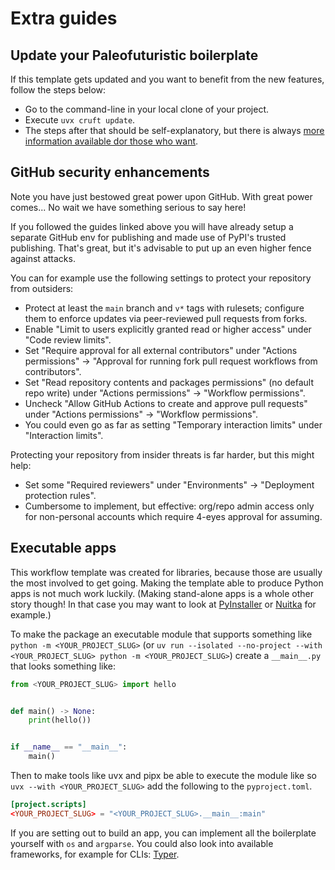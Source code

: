 # Extra guides

## Update your Paleofuturistic boilerplate

If this template gets updated and you want to benefit from the new features, follow the steps below:

- Go to the command-line in your local clone of your project.
- Execute `uvx cruft update`.
- The steps after that should be self-explanatory, but there is always [more information available dor those who want](https://cruft.github.io/cruft/#updating-a-project).

## GitHub security enhancements

Note you have just bestowed great power upon GitHub.
With great power comes... No wait we have something serious to say here!

If you followed the guides linked above you will have already setup a separate GitHub env for publishing and made use of PyPI's trusted publishing.
That's great, but it's advisable to put up an even higher fence against attacks.

You can for example use the following settings to protect your repository from outsiders:

- Protect at least the `main` branch and `v*` tags with rulesets; configure them to enforce updates via peer-reviewed pull requests from forks.
- Enable "Limit to users explicitly granted read or higher access" under "Code review limits".
- Set "Require approval for all external contributors" under "Actions permissions" -> "Approval for running fork pull request workflows from contributors".
- Set "Read repository contents and packages permissions" (no default repo write) under "Actions permissions" -> "Workflow permissions".
- Uncheck "Allow GitHub Actions to create and approve pull requests" under "Actions permissions" -> "Workflow permissions".
- You could even go as far as setting "Temporary interaction limits" under "Interaction limits".

Protecting your repository from insider threats is far harder, but this might help:

- Set some "Required reviewers" under "Environments" -> "Deployment protection rules".
- Cumbersome to implement, but effective: org/repo admin access only for non-personal accounts which require 4-eyes approval for assuming.

## Executable apps

This workflow template was created for libraries, because those are usually the most involved to get going.
Making the template able to produce Python apps is not much work luckily.
(Making stand-alone apps is a whole other story though!
In that case you may want to look at [PyInstaller](https://pyinstaller.org/) or [Nuitka](https://nuitka.net/) for example.)

To make the package an executable module that supports something like `python -m <YOUR_PROJECT_SLUG>` (or `uv run --isolated --no-project --with <YOUR_PROJECT_SLUG> python -m <YOUR_PROJECT_SLUG>`) create a `__main__.py` that looks something like:

``` Python
from <YOUR_PROJECT_SLUG> import hello


def main() -> None:
    print(hello())


if __name__ == "__main__":
    main()
```

Then to make tools like uvx and pipx be able to execute the module like so `uvx --with <YOUR_PROJECT_SLUG>` add the following to the `pyproject.toml`.

``` toml
[project.scripts]
<YOUR_PROJECT_SLUG> = "<YOUR_PROJECT_SLUG>.__main__:main"
```

If you are setting out to build an app, you can implement all the boilerplate yourself with `os` and `argparse`.
You could also look into available frameworks, for example for CLIs: [Typer](https://typer.tiangolo.com/).
